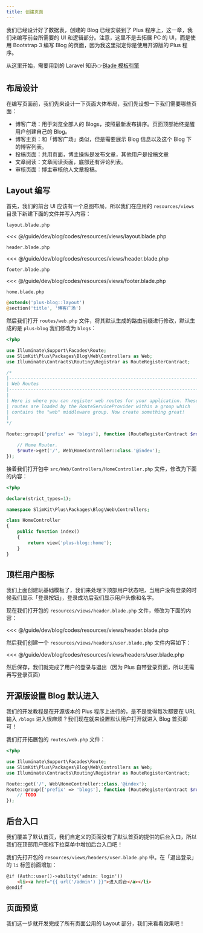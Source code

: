 ```yaml
---
title: 创建页面
---
```


我们已经设计好了数据表，创建的 Blog 已经安装到了 Plus 程序上，这一章，我们来编写前台所需要的 UI 和逻辑部分。注意，这里不是去拓展 PC 的 UI，而是使用 Bootstrap 3 编写 Blog 的页面，因为我这里拟定你是使用开源版的 Plus 程序。

从这里开始，需要用到的 Laravel 知识👉[Blade 模板引擎](https://laravel-china.org/docs/laravel/5.7/blade/2265)

## 布局设计

在编写页面前，我们先来设计一下页面大体布局，我们先设想一下我们需要哪些页面：

- 博客广场：用于浏览全部人的 Blogs，按照最新发布排序。页面顶部始终提醒用户创建自己的 Blog。
- 博客主页：和「博客广场」类似，但是需要展示 Blog 信息以及这个 Blog 下的博客列表。
- 投稿页面：共用页面，博主操纵是发布文章，其他用户是投稿文章
- 文章阅读：文章阅读页面，底部还有评论列表。
- 审核页面：博主审核他人文章投稿。

## Layout 编写

首先，我们的前台 UI 应该有一个总图布局，所以我们在应用的 `resources/views` 目录下新建下面的文件并写入内容：

`layout.blade.php`

<<< @/guide/dev/blog/codes/resources/views/layout.blade.php

`header.blade.php`

<<< @/guide/dev/blog/codes/resources/views/header.blade.php

`footer.blade.php`

<<< @/guide/dev/blog/codes/resources/views/footer.blade.php

`home.blade.php`
```php
@extends('plus-blog::layout')
@section('title', '博客广场')
```

然后我们打开 `routes/web.php` 文件，将其默认生成的路由前缀进行修改，默认生成的是 `plus-blog` 我们修改为 `blogs`：

```php
<?php

use Illuminate\Support\Facades\Route;
use SlimKit\Plus\Packages\Blog\Web\Controllers as Web;
use Illuminate\Contracts\Routing\Registrar as RouteRegisterContract;

/*
|--------------------------------------------------------------------------
| Web Routes
|--------------------------------------------------------------------------
|
| Here is where you can register web routes for your application. These
| routes are loaded by the RouteServiceProvider within a group which
| contains the "web" middleware group. Now create something great!
|
*/

Route::group(['prefix' => 'blogs'], function (RouteRegisterContract $route) {

    // Home Router.
    $route->get('/', Web\HomeController::class.'@index');
});
```

接着我们打开包中 `src/Web/Controllers/HomeController.php` 文件，修改为下面的内容：

```php
<?php

declare(strict_types=1);

namespace SlimKit\Plus\Packages\Blog\Web\Controllers;

class HomeController
{
    public function index()
    {
        return view('plus-blog::home');
    }
}
```

## 顶栏用户图标

我们上面创建玩基础模板了，我们来处理下顶部用户状态吧，当用户没有登录的时候我们显示「登录按钮」，登录成功后我们显示用户头像和名字。

现在我们打开包的 `resources/views/header.blade.php` 文件，修改为下面的内容：

<<< @/guide/dev/blog/codes/resources/views/header.blade.php

然后我们创建一个 `resources/views/headers/user.blade.php` 文件内容如下：


<<< @/guide/dev/blog/codes/resources/views/headers/user.blade.php

然后保存，我们就完成了用户的登录与退出（因为 Plus 自带登录页面，所以无需再写登录页面）

## 开源版设置 Blog 默认进入

我们的开发教程是在开源版本的 Plus 程序上进行的，是不是觉得每次都要在 URL 输入 `/blogs` 进入很麻烦？我们现在就来设置默认用户打开就进入 Blog 首页即可！

我们打开拓展包的 `routes/web.php` 文件：

```php
<?php

use Illuminate\Support\Facades\Route;
use SlimKit\Plus\Packages\Blog\Web\Controllers as Web;
use Illuminate\Contracts\Routing\Registrar as RouteRegisterContract;

Route::get('/', Web\HomeController::class.'@index');
Route::group(['prefix' => 'blogs'], function (RouteRegisterContract $route) {
    // TODO
});
```

## 后台入口

我们覆盖了默认首页，我们自定义的页面没有了默认首页的提供的后台入口，所以我们在顶部用户图标下拉菜单中增加后台入口吧！

我们先打开包的 `resources/views/headers/user.blade.php` 中。在「退出登录」的 `li` 标签前面增加：

```html
@if (Auth::user()->ability('admin: login'))
    <li><a href="{{ url('/admin') }}">进入后台</a></li>
@endif
```

## 页面预览

我们这一步就开发完成了所有页面公用的 Layout 部分，我们来看看效果吧！

<img :src="$withBase('/assets/img/v2/guide/dev/blog/create-pages-layout-view.png')" />
